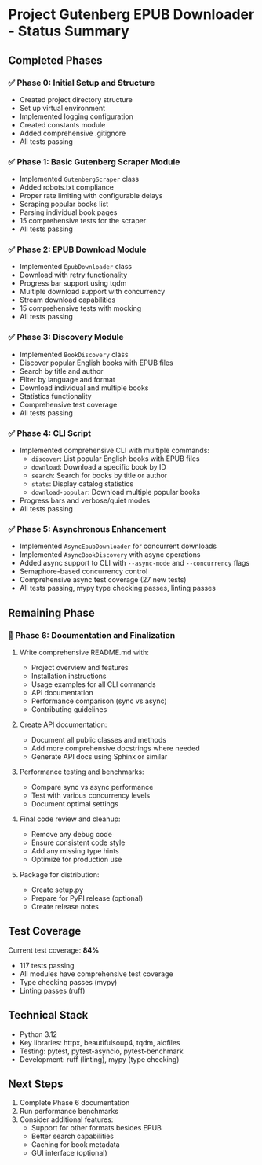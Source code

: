 # Project Gutenberg EPUB Downloader - Status Summary

## Completed Phases

### ✅ Phase 0: Initial Setup and Structure
- Created project directory structure
- Set up virtual environment
- Implemented logging configuration
- Created constants module
- Added comprehensive .gitignore
- All tests passing

### ✅ Phase 1: Basic Gutenberg Scraper Module
- Implemented `GutenbergScraper` class
- Added robots.txt compliance
- Proper rate limiting with configurable delays
- Scraping popular books list
- Parsing individual book pages
- 15 comprehensive tests for the scraper
- All tests passing

### ✅ Phase 2: EPUB Download Module
- Implemented `EpubDownloader` class
- Download with retry functionality
- Progress bar support using tqdm
- Multiple download support with concurrency
- Stream download capabilities
- 15 comprehensive tests with mocking
- All tests passing

### ✅ Phase 3: Discovery Module
- Implemented `BookDiscovery` class
- Discover popular English books with EPUB files
- Search by title and author
- Filter by language and format
- Download individual and multiple books
- Statistics functionality
- Comprehensive test coverage
- All tests passing

### ✅ Phase 4: CLI Script
- Implemented comprehensive CLI with multiple commands:
  - `discover`: List popular English books with EPUB files
  - `download`: Download a specific book by ID
  - `search`: Search for books by title or author
  - `stats`: Display catalog statistics
  - `download-popular`: Download multiple popular books
- Progress bars and verbose/quiet modes
- All tests passing

### ✅ Phase 5: Asynchronous Enhancement
- Implemented `AsyncEpubDownloader` for concurrent downloads
- Implemented `AsyncBookDiscovery` with async operations
- Added async support to CLI with `--async-mode` and `--concurrency` flags
- Semaphore-based concurrency control
- Comprehensive async test coverage (27 new tests)
- All tests passing, mypy type checking passes, linting passes

## Remaining Phase

### 🔲 Phase 6: Documentation and Finalization
1. Write comprehensive README.md with:
   - Project overview and features
   - Installation instructions
   - Usage examples for all CLI commands
   - API documentation
   - Performance comparison (sync vs async)
   - Contributing guidelines

2. Create API documentation:
   - Document all public classes and methods
   - Add more comprehensive docstrings where needed
   - Generate API docs using Sphinx or similar

3. Performance testing and benchmarks:
   - Compare sync vs async performance
   - Test with various concurrency levels
   - Document optimal settings

4. Final code review and cleanup:
   - Remove any debug code
   - Ensure consistent code style
   - Add any missing type hints
   - Optimize for production use

5. Package for distribution:
   - Create setup.py
   - Prepare for PyPI release (optional)
   - Create release notes

## Test Coverage

Current test coverage: **84%**
- 117 tests passing
- All modules have comprehensive test coverage
- Type checking passes (mypy)
- Linting passes (ruff)

## Technical Stack
- Python 3.12
- Key libraries: httpx, beautifulsoup4, tqdm, aiofiles
- Testing: pytest, pytest-asyncio, pytest-benchmark
- Development: ruff (linting), mypy (type checking)

## Next Steps
1. Complete Phase 6 documentation
2. Run performance benchmarks
3. Consider additional features:
   - Support for other formats besides EPUB
   - Better search capabilities
   - Caching for book metadata
   - GUI interface (optional)
